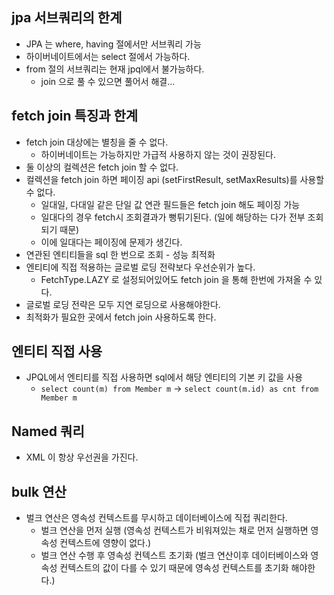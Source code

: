 ## jpa 서브쿼리의 한계
- JPA 는 where, having 절에서만 서브쿼리 가능
- 하이버네이트에서는 select 절에서 가능하다.
- from 절의 서브쿼리는 현재 jpql에서 불가능하다.
  - join 으로 풀 수 있으면 풀어서 해결...

## fetch join 특징과 한계
- fetch join 대상에는 별칭을 줄 수 없다.
  - 하이버네이트는 가능하지만 가급적 사용하지 않는 것이 권장된다.
- 둘 이상의 컬렉션은 fetch join 할 수 없다.
- 컬렉션을 fetch join 하면 페이징 api (setFirstResult, setMaxResults)를 사용할 수 없다.
  - 일대일, 다대일 같은 단일 값 연관 필드들은 fetch join 해도 페이징 가능
  - 일대다의 경우 fetch시 조회결과가 뻥튀기된다. (일에 해당하는 다가 전부 조회되기 때문)
  - 이에 일대다는 페이징에 문제가 생긴다.
- 연관된 엔티티들을 sql 한 번으로 조회 - 성능 최적화
- 엔티티에 직접 적용하는 글로벌 로딩 전략보다 우선순위가 높다.
  - FetchType.LAZY 로 설정되어있어도 fetch join 을 통해 한번에 가져올 수 있다.
- 글로벌 로딩 전략은 모두 지연 로딩으로 사용해야한다.
- 최적화가 필요한 곳에서 fetch join 사용하도록 한다.

## 엔티티 직접 사용
- JPQL에서 엔티티를 직접 사용하면 sql에서 해당 엔티티의 기본 키 값을 사용
  - `select count(m) from Member m` -> `select count(m.id) as cnt from Member m`

## Named 쿼리
- XML 이 항상 우선권을 가진다.

## bulk 연산
- 벌크 연산은 영속성 컨텍스트를 무시하고 데이터베이스에 직접 쿼리한다.
  - 벌크 연산을 먼저 실행 (영속성 컨텍스트가 비워져있는 채로 먼저 실행하면 영속성 컨텍스트에 영향이 없다.)
  - 벌크 연산 수행 후 영속성 컨텍스트 초기화 (벌크 연산이후 데이터베이스와 영속성 컨텍스트의 값이 다를 수 있기 때문에 영속성 컨텍스트를 초기화 해야한다.)
